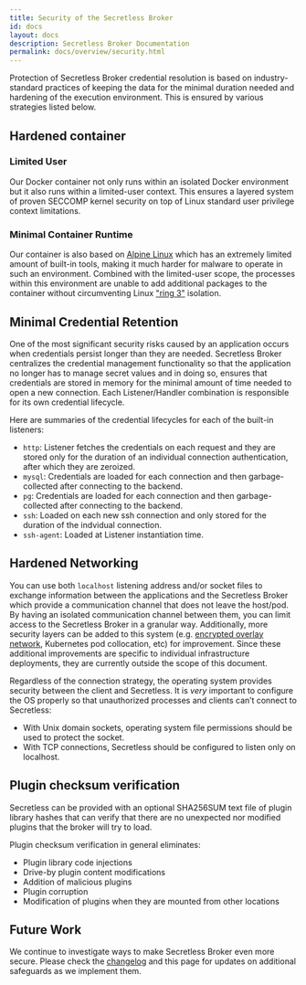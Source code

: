 ```yaml
---
title: Security of the Secretless Broker
id: docs
layout: docs
description: Secretless Broker Documentation
permalink: docs/overview/security.html
---
```


Protection of Secretless Broker credential resolution is based on industry-standard practices of keeping the data for the minimal duration needed and hardening of the execution environment. This is ensured by various strategies listed below.

## Hardened container

### Limited User

Our Docker container not only runs within an isolated Docker environment but it also runs within a limited-user context. This ensures a layered system of proven SECCOMP kernel security on top of Linux standard user privilege context limitations.

### Minimal Container Runtime

Our container is also based on [Alpine Linux](https://alpinelinux.org/) which has an extremely limited amount of built-in tools, making it much harder for malware to operate in such an environment. Combined with the limited-user scope, the processes within this environment are unable to add additional packages to the container without circumventing Linux ["ring 3"](https://en.wikipedia.org/wiki/Protection_ring) isolation.

## Minimal Credential Retention

One of the most significant security risks caused by an application occurs when credentials persist longer than they are needed. Secretless Broker centralizes the credential management functionality so that the application no longer has to manage secret values and in doing so, ensures that credentials are stored in memory for the minimal amount of time needed to open a new connection. Each Listener/Handler combination is responsible for its own credential lifecycle.

Here are summaries of the credential lifecycles for each of the built-in listeners:

- `http`: Listener fetches the credentials on each request and they are stored only for the duration of an individual connection authentication, after which they are zeroized.
- `mysql`: Credentials are loaded for each connection and then garbage-collected after connecting to the backend.
- `pg`: Credentials are loaded for each connection and then garbage-collected after connecting to the backend.
- `ssh`: Loaded on each new ssh connection and only stored for the duration of the indvidual connection.
- `ssh-agent`: Loaded at Listener instantiation time.

## Hardened Networking

You can use both `localhost` listening address and/or socket files to exchange information between the applications and the
Secretless Broker which provide a communication channel that does not leave the host/pod. By having an isolated communication
channel between them, you can limit access to the Secretless Broker in a granular way. Additionally,
more security layers can be added to this system (e.g. [encrypted overlay network](https://docs.docker.com/network/overlay/#create-an-overlay-network),
Kubernetes pod collocation, etc) for improvement. Since these additional improvements are specific to individual
infrastructure deployments, they are currently outside the scope of this document.

Regardless of the connection strategy, the operating system provides security between the client and Secretless.
It is _very_ important to configure the OS properly so that unauthorized processes and clients can’t connect to Secretless:

- With Unix domain sockets, operating system file permissions should be used to protect the socket.
- With TCP connections, Secretless should be configured to listen only on localhost.

## Plugin checksum verification

Secretless can be provided with an optional SHA256SUM text file of plugin library hashes that can
verify that there are no unexpected nor modified plugins that the broker will try to load.

Plugin checksum verification in general eliminates:

  - Plugin library code injections
  - Drive-by plugin content modifications
  - Addition of malicious plugins
  - Plugin corruption
  - Modification of plugins when they are mounted from other locations

## Future Work

We continue to investigate ways to make Secretless Broker even more secure. Please check the [changelog](https://github.com/cyberark/secretless-broker) and this page for updates on additional safeguards as we implement them.
